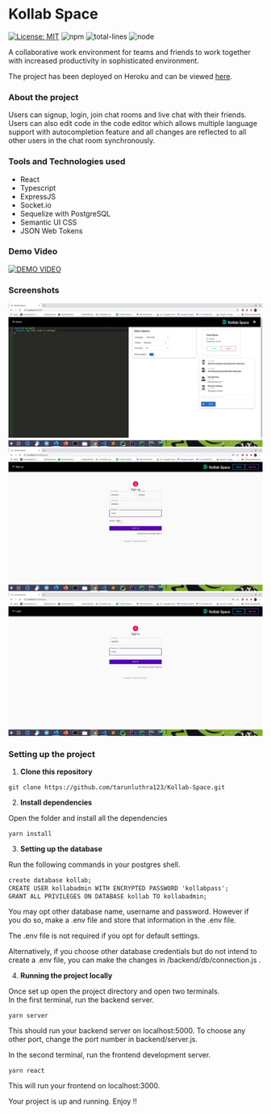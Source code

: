 # Kollab Space

[![License: MIT](https://img.shields.io/badge/License-MIT-yellow.svg)](https://opensource.org/licenses/MIT) ![npm](https://img.shields.io/npm/v/package) ![total-lines](https://img.shields.io/tokei/lines/github/tarunluthra123/Kollab-Space) ![node](https://img.shields.io/node/v/package)


A collaborative work environment for teams and friends to work together with increased productivity in sophisticated environment.

The project has been deployed on Heroku and can be viewed [here](https://kollab-space.herokuapp.com/).

### About the project

Users can signup, login, join chat rooms and live chat with their friends.<br>
Users can also edit code in the code editor which allows multiple language support with autocompletion feature and all changes are reflected to all other users in the chat room synchronously.

### Tools and Technologies used

<ul>
<li>React
<li>Typescript
<li>ExpressJS
<li>Socket.io
<li>Sequelize with PostgreSQL
<li>Semantic UI CSS
<li>JSON Web Tokens
</ul>

### Demo Video

[![DEMO VIDEO](http://img.youtube.com/vi/dYy2w2OEJ4Q/0.jpg)](http://www.youtube.com/watch?v=dYy2w2OEJ4Q "Kollab Space - Demo Video")

### Screenshots

![alt-text](./screenshots/homepage.jpg "Home Page")
![alt-text](./screenshots/signup.jpg "Signup page")
![alt-text](./screenshots/login.jpg "Login Page")

### Setting up the project

1. **Clone this repository**

```
git clone https://github.com/tarunluthra123/Kollab-Space.git
```

2. **Install dependencies**

Open the folder and install all the dependencies

```
yarn install
```

3. **Setting up the database**

Run the following commands in your postgres shell.

```
create database kollab;
CREATE USER kollabadmin WITH ENCRYPTED PASSWORD 'kollabpass';
GRANT ALL PRIVILEGES ON DATABASE kollab TO kollabadmin;
```

You may opt other database name, username and password. However if you do so, make a .env file and store that information in the .env file.

The .env file is not required if you opt for default settings.

Alternatively, if you choose other database credentials but do not intend to create a .env file, you can make the changes in /backend/db/connection.js .

4. <b>Running the project locally</b>
   <br>

Once set up open the project directory and open two terminals.<br>
In the first terminal, run the backend server.

```
yarn server
```

This should run your backend server on localhost:5000. To choose any other port, change the port number in backend/server.js.

In the second terminal, run the frontend development server.

```
yarn react
```

This will run your frontend on localhost:3000.

Your project is up and running. Enjoy !!
